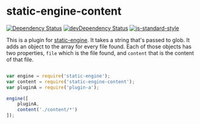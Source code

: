 # static-engine-content

[![Dependency Status](https://david-dm.org/erickmerchant/static-engine-content.svg?style=flat-square)](https://david-dm.org/erickmerchant/static-engine-content) [![devDependency Status](https://david-dm.org/erickmerchant/static-engine-content/dev-status.svg?style=flat-square)](https://david-dm.org/erickmerchant/static-engine-content#info=devDependencies) [![js-standard-style](https://img.shields.io/badge/code%20style-standard-brightgreen.svg?style=flat)](https://github.com/feross/standard)

This is a plugin for [static-engine](https://github.com/erickmerchant/static-engine). It takes a string that's passed to glob. It adds an object to the array for every file found. Each of those objects has two properties, `file` which is the file found, and `content` that is the content of that file.

```javascript

var engine = require('static-engine');
var content = require('static-engine-content');
var pluginA = require('plugin-a');

engine([
    pluginA,
    content('./content/*')
]);

```

